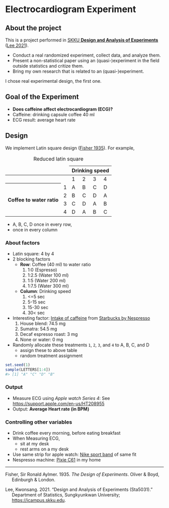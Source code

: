 
# Electrocardiogram Experiment

## About the project

This is a project performed in [SKKU **Design and Analysis of
Experiments**](https://www.kwonsanglee.com) ([Lee 2021](#ref-sta5031)).

-   Conduct a real randomized experiment, collect data, and analyze
    them.
-   Present a non-statistical paper using an (quasi-)experiment in the
    field outside statistics and critize them.
-   Bring my own research that is related to an (quasi-)experiment.

I chose real experimental design, the first one.

## Goal of the Experiment

-   **Does caffeine affect electrocardiogram (ECG)?**
-   Caffeine: drinking capsule coffee 40 ml
-   ECG result: average heart rate

## Design

We implement Latin square design ([Fisher 1935](#ref-Fisher:1935uc)).
For example,

<table>
<caption>
Reduced latin square
</caption>
<thead>
<tr>
<td colspan="2">
</td>
<th colspan="5">
Drinking speed
</th>
</tr>
</thead>
<tbody>
<tr>
<td colspan="2">
</td>
<td>
1
</td>
<td>
2
</td>
<td>
3
</td>
<td>
4
</td>
</tr>
<tr>
<th rowspan="4">
Coffee to water ratio
</th>
<td>
1
</td>
<td>
A
</td>
<td>
B
</td>
<td>
C
</td>
<td>
D
</td>
</tr>
<tr>
<td>
2
</td>
<td>
B
</td>
<td>
C
</td>
<td>
D
</td>
<td>
A
</td>
</tr>
<tr>
<td>
3
</td>
<td>
C
</td>
<td>
D
</td>
<td>
A
</td>
<td>
B
</td>
</tr>
<tr>
<td>
4
</td>
<td>
D
</td>
<td>
A
</td>
<td>
B
</td>
<td>
C
</td>
</tr>
</tbody>
</table>

-   A, B, C, D once in every row,
-   once in every column

### About factors

-   Latin square: 4 by 4
-   2 blocking factors
    -   **Row**: Coffee (40 ml) to water ratio
        1.  1:0 (Espresso)
        2.  1:2.5 (Water 100 ml)
        3.  1:5 (Water 200 ml)
        4.  1:7.5 (Water 300 ml)
    -   **Column**: Drinking speed
        1.  &lt;=5 sec
        2.  5-15 sec
        3.  15-30 sec
        4.  30&lt; sec
-   Interesting factor: [Intake of
    caffeine](https://www.reddit.com/r/nespresso/comments/id31r5/i_recieved_the_caffiene_content_numbers_for/)
    from [Starbucks by
    Nespresso](https://athome.starbucks.com/coffees-by-format/nespresso-original/)
    1.  House blend: 74.5 mg
    2.  Sumatra: 54.5 mg
    3.  Decaf espresso roast: 3 mg
    4.  None or water: 0 mg
-   Randomly allocate these treatments `1`, `2`, `3`, and `4` to A, B,
    C, and D
    -   assign these to above table
    -   random treatment assignment

``` r
set.seed(1)
sample(LETTERS[1:4])
#> [1] "A" "C" "D" "B"
```

### Output

-   Measure ECG using *Apple watch Series 4*: See
    <https://support.apple.com/en-us/HT208955>
-   Output: **Average Heart rate (in BPM)**

### Controlling other variables

-   Drink coffee every morning, before eating breakfast
-   When Measuring ECG,
    -   sit at my desk
    -   rest arms on a my desk
-   Use same strip for apple watch: [Nike sport
    band](https://www.apple.com/shop/product/MX8C2AM/A/40mm-anthracite-black-nike-sport-band-regular?fnode=5e9ad1340eb02decfee1689be9360555f2f276ad270a672413266cfba01ad7b0e20a1c634dbd66eaec20c01170cf533573070d71c910b376e339037f157174b7e6f45e144d64e052e5274d1069eb67b4)
    of same fit
-   Nespresso machine: [Pixie
    C61](https://www.nespresso.com/kr/en/order/machines/original/pixie-electric-red-coffee-machine)
    in my home

------------------------------------------------------------------------

<div id="refs" class="references csl-bib-body hanging-indent">

<div id="ref-Fisher:1935uc" class="csl-entry">

Fisher, Sir Ronald Aylmer. 1935. *The Design of Experiments*. Oliver &
Boyd, Edinburgh & London.

</div>

<div id="ref-sta5031" class="csl-entry">

Lee, Kwonsang. 2021. “Design and Analysis of Experiments (Sta5031).”
Department of Statistics, Sungkyunkwan University;
<https://icampus.skku.edu>.

</div>

</div>
